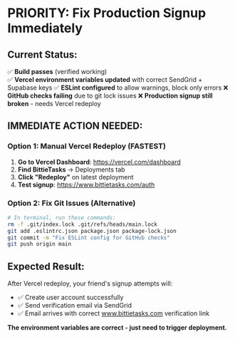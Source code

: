 # PRIORITY: Fix Production Signup Immediately

## Current Status:
✅ **Build passes** (verified working)  
✅ **Vercel environment variables updated** with correct SendGrid + Supabase keys
✅ **ESLint configured** to allow warnings, block only errors
❌ **GitHub checks failing** due to git lock issues
❌ **Production signup still broken** - needs Vercel redeploy

## IMMEDIATE ACTION NEEDED:

### Option 1: Manual Vercel Redeploy (FASTEST)
1. **Go to Vercel Dashboard**: https://vercel.com/dashboard
2. **Find BittieTasks** → Deployments tab
3. **Click "Redeploy"** on latest deployment
4. **Test signup**: https://www.bittietasks.com/auth

### Option 2: Fix Git Issues (Alternative)
```bash
# In terminal, run these commands:
rm -f .git/index.lock .git/refs/heads/main.lock
git add .eslintrc.json package.json package-lock.json
git commit -m "Fix ESLint config for GitHub checks"
git push origin main
```

## Expected Result:
After Vercel redeploy, your friend's signup attempts will:
- ✅ Create user account successfully
- ✅ Send verification email via SendGrid  
- ✅ Email arrives with correct www.bittietasks.com verification link

**The environment variables are correct - just need to trigger deployment.**